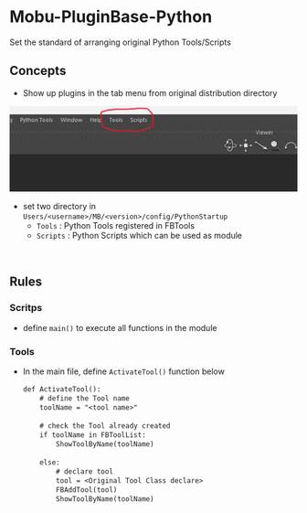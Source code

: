 # Mobu-PluginBase-Python
Set the standard of arranging original Python Tools/Scripts
<br>

## Concepts
- Show up plugins in the tab menu from original distribution directory

![alt text](image-1.png)
<br>

- set two directory in `Users/<username>/MB/<version>/config/PythonStartup`
    - `Tools`   : Python Tools registered in FBTools
    - `Scripts` : Python Scripts which can be used as module

<br>

## Rules
### Scritps
- define `main()` to execute all functions in the module


### Tools
- In the main file, define `ActivateTool()` function below  

    ```
    def ActivateTool():
        # define the Tool name 
        toolName = "<tool name>"

        # check the Tool already created
        if toolName in FBToolList:
            ShowToolByName(toolName)
    
        else:
            # declare tool
            tool = <Original Tool Class declare>
            FBAddTool(tool)
            ShowToolByName(toolName)
    ```
